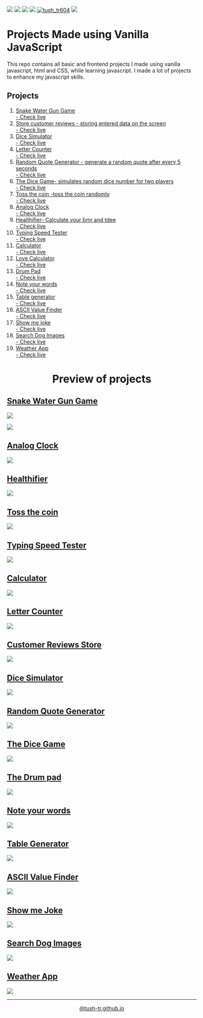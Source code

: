 <img src="https://img.shields.io/github/issues/tush-tr/vanilla-js-projects"> <img src="https://img.shields.io/github/forks/tush-tr/vanilla-js-projects"> <img src="https://img.shields.io/github/license/tush-tr/vanilla-js-projects"> <img src="https://img.shields.io/github/stars/tush-tr/vanilla-js-projects"> <a href="https://twitter.com/tush_tr604" target="blank"><img src="https://img.shields.io/twitter/follow/tush_tr604?logo=twitter&style=flat" alt="tush_tr604" /></a> <img src="https://img.shields.io/github/languages/count/tush-tr/vanilla-js-projects">

# Projects Made using Vanilla JavaScript
This repo contains all basic and frontend projects I made using vanilla javascript, html and CSS, while learning javascript.
I made a lot of projects to enhance my javascript skills.
## Projects
<ol>
<li>
<a href="snake-water-gun">Snake Water Gun Game</a>
<br>
<a href="https://tush-tr.github.io/vanilla-js-projects/snake-water-gun/">- Check live</a>
</li>
<li>
<a href="customer-reviews">Store customer reviews - storing entered data on the screen</a><br>
<a href="https://tush-tr.github.io/vanilla-js-projects/customer-reviews/">- Check live</a>
</li>
<li>
<a href="dice-simulator">Dice Simulator</a><br>
<a href="https://tush-tr.github.io/vanilla-js-projects/dice-simulator">- Check live</a>
</li>
<li>
<a href="letter-counter">Letter Counter</a><br>
<a href="https://tush-tr.github.io/vanilla-js-projects/letter-counter">- Check live</a>
</li>
<li>
<a href="random-quote-generator">Random Quote Generator - generate a random quote after every 5 seconds</a><br>
<a href="https://tush-tr.github.io/vanilla-js-projects/random-quote-generator">- Check live</a>
</li>
<li>
<a href="dice-game">The Dice Game- simulates random dice number for two players</a><br>
<a href="https://tush-tr.github.io/vanilla-js-projects/dice-game">- Check live</a>
</li>
<li>
<a href="coin_toss">Toss the coin -toss the coin randomly</a><br>
<a href="https://tush-tr.github.io/vanilla-js-projects/coin_toss/">- Check live</a>
</li>
<li>
<a href="analog_clock">Analog Clock</a><br>
<a href="https://tush-tr.github.io/vanilla-js-projects/analog_clock/">- Check live</a>
</li>
<li>
<a href="healthifier">Healthifier- Calculate your bmr and tdee</a><br>
<a href="https://tush-tr.github.io/vanilla-js-projects/healthifier">- Check live</a>
</li>
<li>
<a href="typing-speed-tester">Typing Speed Tester</a><br>
<a href="https://tush-tr.github.io/vanilla-js-projects/typing-speed-tester/">- Check live</a>
</li>
<li>
<a href="calculator_js">Calculator</a><br>
<a href="https://tush-tr.github.io/vanilla-js-projects/calculator_js">- Check live</a>
</li>
<li>
<a href="love-calculator">Love Calculator</a><br>
<a href="https://tush-tr.github.io/vanilla-js-projects/love-calculator">- Check live</a>
</li>
<li>
<a href="drum-pad">Drum Pad</a><br>
<a href="https://tush-tr.github.io/vanilla-js-projects/drum-pad">- Check live</a>
</li>
<li>
<a href="note-your-words">Note your words</a>
<br>
<a href="https://tush-tr.github.io/vanilla-js-projects/note-your-words">- Check live</a>
</li>
<li>
<a href="table-maker">Table generator</a>
<br>
<a href="https://tush-tr.github.io/vanilla-js-projects/table-maker">- Check live</a>
</li>
</li>
<li>
<a href="ascii-finder">ASCII Value Finder</a>
<br>
<a href="https://tush-tr.github.io/vanilla-js-projects/ascii-finder">- Check live</a>
</li>
<li>
<a href="show-me-jokes">Show me joke</a>
<br>
<a href="https://tush-tr.github.io/vanilla-js-projects/show-me-jokes">- Check live</a>
</li>
<li>
<a href="dog-images">Search Dog Images</a>
<br>
<a href="https://tush-tr.github.io/vanilla-js-projects/dog-images">- Check live</a>
</li>
<li>
<a href="weather-app">Weather App</a>
<br>
<a href="https://tush-tr.github.io/vanilla-js-projects/weather-app">- Check live</a>
</li>

</ol>



<h1 align="center">Preview of projects</h1>

## <a href="snake-water-gun">Snake Water Gun Game</a>
<a href="https://tush-tr.github.io/vanilla-js-projects/snake-water-gun/"><img src="snake-water-gun/assets/preview.gif"></a>
<div float="right">
<a href="https://tush-tr.github.io/vanilla-js-projects/snake-water-gun/"><img src="snake-water-gun/assets/phone.gif"></a></div>


## <a href="analog_clock">Analog Clock</a>
<a href="https://tush-tr.github.io/vanilla-js-projects/analog_clock/"><img src="analog_clock/preview.gif"></a>

## <a href="healthifier">Healthifier</a>
<a href="https://tush-tr.github.io/vanilla-js-projects/healthifier/"><img src="healthifier/preview.gif"></a>

## <a href="coin_toss">Toss the coin</a>
<a href="https://tush-tr.github.io/vanilla-js-projects/coin_toss/"><img src="coin_toss/preview.gif"></a>


## <a href="typing-speed-tester">Typing Speed Tester</a>
<a href="https://tush-tr.github.io/vanilla-js-projects/typing-speed-tester/"><img src="typing-speed-tester/preview.gif"></a>

## <a href="calculator_js">Calculator</a>
<a href="https://tush-tr.github.io/vanilla-js-projects/calculator_js/"><img src="calculator_js/image.png" ></a>

## <a href="letter-counter">Letter Counter</a>
<a href="https://tush-tr.github.io/vanilla-js-projects/letter-counter/"><img src="letter-counter/preview.gif" ></a>

## <a href="customer-reviews">Customer Reviews Store</a>
<a href="https://tush-tr.github.io/vanilla-js-projects/customer-reviews/"><img src="customer-reviews/preview.gif" ></a>

## <a href="dice-simulator">Dice Simulator</a>
<a href="https://tush-tr.github.io/vanilla-js-projects/dice-simulator/"><img src="dice-simulator/preview.gif" ></a>


## <a href="random-quote-generator">Random Quote Generator</a>
<a href="https://tush-tr.github.io/vanilla-js-projects/customer-reviews/"><img src="random-quote-generator/preview.gif" ></a>


## <a href="dice-game">The Dice Game</a>
<a href="https://tush-tr.github.io/vanilla-js-projects/dice-game/"><img src="dice-game/preview.gif" ></a>

## <a href="drum-pad">The Drum pad</a>
<a href="https://tush-tr.github.io/vanilla-js-projects/drum-pad/"><img src="drum-pad/preview.gif"></a>

## <a href="note-your-words">Note your words</a>
<a href="https://tush-tr.github.io/vanilla-js-projects/note-your-words/"><img src="note-your-words/preview.gif"></a>

## <a href="table-maker">Table Generator</a>
<a href="https://tush-tr.github.io/vanilla-js-projects/table-maker/"><img src="table-maker/preview.gif"></a>

## <a href="ascii-finder">ASCII Value Finder</a>
<a href="https://tush-tr.github.io/vanilla-js-projects/ascii-finder/"><img src="ascii-finder/preview.gif"></a>

## <a href="show-me-jokes">Show me Joke</a>
<a href="https://tush-tr.github.io/vanilla-js-projects/show-me-jokes/"><img src="show-me-jokes/preview.gif"></a>

## <a href="dog-images">Search Dog Images</a>
<a href="https://tush-tr.github.io/vanilla-js-projects/dog-images/"><img src="dog-images/preview.gif"></a>

## <a href="weather-app">Weather App</a>
<a href="https://tush-tr.github.io/vanilla-js-projects/weather-app/"><img src="weather-app/preview.gif"></a>


<hr>



<link rel="stylesheet" href="https://use.fontawesome.com/releases/v5.15.1/css/all.css" integrity="sha384-vp86vTRFVJgpjF9jiIGPEEqYqlDwgyBgEF109VFjmqGmIY/Y4HV4d3Gp2irVfcrp" crossorigin="anonymous">
<div align=center>
<a href="http://tush-tr.github.io">@tush-tr.github.io</a>
<a href="http://github.com/tush-tr" class="nav-link"><i class="fab fa-github"></i></a>
<a href="https://www.linkedin.com/in/tushar-r-849510116/" class="nav-link"><i class="fab fa-linkedin"></i></a>
<a href="https://twitter.com/tush_tr604" class="nav-link"><i class="fab fa-twitter"></i></a>
</div>